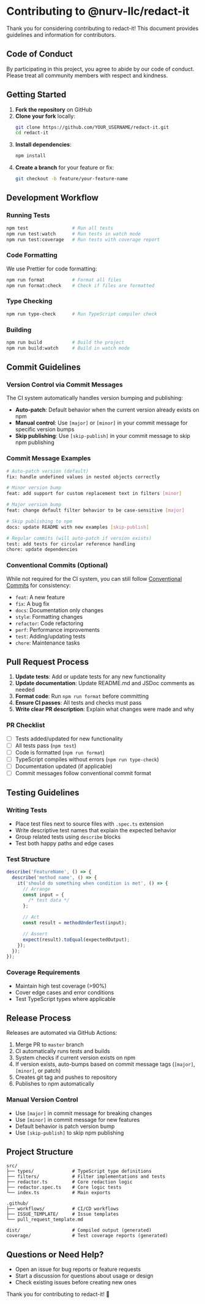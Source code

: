# Contributing to @nurv-llc/redact-it

Thank you for considering contributing to redact-it! This document provides guidelines and information for contributors.

## Code of Conduct

By participating in this project, you agree to abide by our code of conduct. Please treat all community members with respect and kindness.

## Getting Started

1. **Fork the repository** on GitHub
2. **Clone your fork** locally:
   ```bash
   git clone https://github.com/YOUR_USERNAME/redact-it.git
   cd redact-it
   ```
3. **Install dependencies**:
   ```bash
   npm install
   ```
4. **Create a branch** for your feature or fix:
   ```bash
   git checkout -b feature/your-feature-name
   ```

## Development Workflow

### Running Tests

```bash
npm test                # Run all tests
npm run test:watch      # Run tests in watch mode
npm run test:coverage   # Run tests with coverage report
```

### Code Formatting

We use Prettier for code formatting:

```bash
npm run format          # Format all files
npm run format:check    # Check if files are formatted
```

### Type Checking

```bash
npm run type-check      # Run TypeScript compiler check
```

### Building

```bash
npm run build           # Build the project
npm run build:watch     # Build in watch mode
```

## Commit Guidelines

### Version Control via Commit Messages

The CI system automatically handles version bumping and publishing:

- **Auto-patch**: Default behavior when the current version already exists on npm
- **Manual control**: Use `[major]` or `[minor]` in your commit message for specific version bumps
- **Skip publishing**: Use `[skip-publish]` in your commit message to skip npm publishing

### Commit Message Examples

```bash
# Auto-patch version (default)
fix: handle undefined values in nested objects correctly

# Minor version bump
feat: add support for custom replacement text in filters [minor]

# Major version bump  
feat: change default filter behavior to be case-sensitive [major]

# Skip publishing to npm
docs: update README with new examples [skip-publish]

# Regular commits (will auto-patch if version exists)
test: add tests for circular reference handling
chore: update dependencies
```

### Conventional Commits (Optional)

While not required for the CI system, you can still follow [Conventional Commits](https://conventionalcommits.org/) for consistency:

- `feat`: A new feature
- `fix`: A bug fix  
- `docs`: Documentation only changes
- `style`: Formatting changes
- `refactor`: Code refactoring
- `perf`: Performance improvements
- `test`: Adding/updating tests
- `chore`: Maintenance tasks

## Pull Request Process

1. **Update tests**: Add or update tests for any new functionality
2. **Update documentation**: Update README.md and JSDoc comments as needed
3. **Format code**: Run `npm run format` before committing
4. **Ensure CI passes**: All tests and checks must pass
5. **Write clear PR description**: Explain what changes were made and why

### PR Checklist

- [ ] Tests added/updated for new functionality
- [ ] All tests pass (`npm test`)
- [ ] Code is formatted (`npm run format`)
- [ ] TypeScript compiles without errors (`npm run type-check`)
- [ ] Documentation updated (if applicable)
- [ ] Commit messages follow conventional commit format

## Testing Guidelines

### Writing Tests

- Place test files next to source files with `.spec.ts` extension
- Write descriptive test names that explain the expected behavior
- Group related tests using `describe` blocks
- Test both happy paths and edge cases

### Test Structure

```typescript
describe('FeatureName', () => {
  describe('method name', () => {
    it('should do something when condition is met', () => {
      // Arrange
      const input = {
        /* test data */
      };

      // Act
      const result = methodUnderTest(input);

      // Assert
      expect(result).toEqual(expectedOutput);
    });
  });
});
```

### Coverage Requirements

- Maintain high test coverage (>90%)
- Cover edge cases and error conditions
- Test TypeScript types where applicable

## Release Process

Releases are automated via GitHub Actions:

1. Merge PR to `master` branch
2. CI automatically runs tests and builds
3. System checks if current version exists on npm
4. If version exists, auto-bumps based on commit message tags (`[major]`, `[minor]`, or patch)
5. Creates git tag and pushes to repository
6. Publishes to npm automatically

### Manual Version Control

- Use `[major]` in commit message for breaking changes
- Use `[minor]` in commit message for new features  
- Default behavior is patch version bump
- Use `[skip-publish]` to skip npm publishing

## Project Structure

```
src/
├── types/              # TypeScript type definitions
├── filters/            # Filter implementations and tests
├── redactor.ts         # Core redaction logic
├── redactor.spec.ts    # Core logic tests
└── index.ts            # Main exports

.github/
├── workflows/          # CI/CD workflows
├── ISSUE_TEMPLATE/     # Issue templates
└── pull_request_template.md

dist/                   # Compiled output (generated)
coverage/               # Test coverage reports (generated)
```

## Questions or Need Help?

- Open an issue for bug reports or feature requests
- Start a discussion for questions about usage or design
- Check existing issues before creating new ones

Thank you for contributing to redact-it! 🚀
